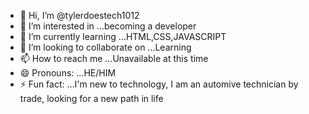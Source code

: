 - 👋 Hi, I’m @tylerdoestech1012
- 👀 I’m interested in ...becoming a developer
- 🌱 I’m currently learning ...HTML,CSS,JAVASCRIPT
- 💞️ I’m looking to collaborate on ...Learning 
- 📫 How to reach me ...Unavailable at this time 
- 😄 Pronouns: ...HE/HIM
- ⚡ Fun fact: ...I'm new to technology, I am an automive technician by trade, looking for a new path in life

<!---
tylerdoestech1012/tylerdoestech1012 is a ✨ special ✨ repository because its `README.md` (this file) appears on your GitHub profile.
You can click the Preview link to take a look at your changes.
--->
